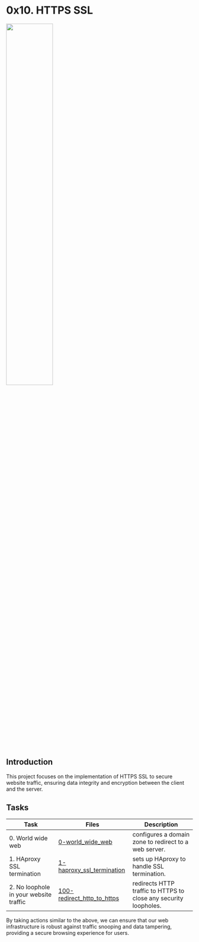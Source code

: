 # 0x10. HTTPS SSL

<p>
<img width="50%" src="https://desk.zoho.com/support/ImageDisplay?downloadType=uploadedFile&fileName=lename*%3D%22UTF-8%27%27ssl-expiry-blog.gif&blockId=ff99121ae5644d8b23f11de9b5b8414034296830b37b327b&zgId=4d65b98622a455f6&mode=view">
</p>

## Introduction
This project focuses on the implementation of HTTPS SSL to secure website traffic, ensuring data integrity and encryption between the client and the server. 

## Tasks

| Task | Files | Description |
|------|-------|-------------|
| 0. World wide web | [0-world_wide_web](./0-world_wide_web) | configures a domain zone to redirect to a web server. |
| 1. HAproxy SSL termination | [1-haproxy_ssl_termination](./1-haproxy_ssl_termination) | sets up HAproxy to handle SSL termination. |
| 2. No loophole in your website traffic | [100-redirect_http_to_https](./100-redirect_http_to_https) | redirects HTTP traffic to HTTPS to close any security loopholes. |


By taking actions similar to the above, we can ensure that our web infrastructure is robust against traffic snooping and data tampering, providing a secure browsing experience for users.
